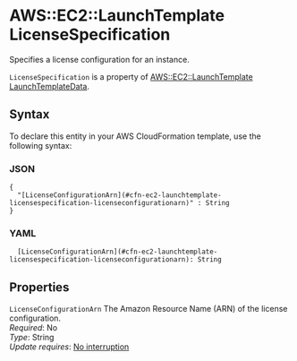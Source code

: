 # AWS::EC2::LaunchTemplate LicenseSpecification<a name="aws-properties-ec2-launchtemplate-licensespecification"></a>

Specifies a license configuration for an instance\.

`LicenseSpecification` is a property of [AWS::EC2::LaunchTemplate LaunchTemplateData](https://docs.aws.amazon.com/AWSCloudFormation/latest/UserGuide/aws-properties-ec2-launchtemplate-launchtemplatedata.html)\.

## Syntax<a name="aws-properties-ec2-launchtemplate-licensespecification-syntax"></a>

To declare this entity in your AWS CloudFormation template, use the following syntax:

### JSON<a name="aws-properties-ec2-launchtemplate-licensespecification-syntax.json"></a>

```
{
  "[LicenseConfigurationArn](#cfn-ec2-launchtemplate-licensespecification-licenseconfigurationarn)" : String
}
```

### YAML<a name="aws-properties-ec2-launchtemplate-licensespecification-syntax.yaml"></a>

```
  [LicenseConfigurationArn](#cfn-ec2-launchtemplate-licensespecification-licenseconfigurationarn): String
```

## Properties<a name="aws-properties-ec2-launchtemplate-licensespecification-properties"></a>

`LicenseConfigurationArn` <a name="cfn-ec2-launchtemplate-licensespecification-licenseconfigurationarn"></a>
The Amazon Resource Name \(ARN\) of the license configuration\.  
_Required_: No  
_Type_: String  
_Update requires_: [No interruption](https://docs.aws.amazon.com/AWSCloudFormation/latest/UserGuide/using-cfn-updating-stacks-update-behaviors.html#update-no-interrupt)

